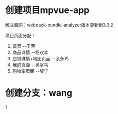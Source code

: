 # 创建项目mpvue-app
  解决漏洞：webpack-bundle-analyzer版本更新到3.3.2

项目页面分配：
  1. 首页   --王蓉
  2. 商品详情   --杨欢欢
  3. 店铺详情+地图页面    --余永玲
  4. 我的页面   --吴庭苇
  5. 购物车页面   --黎宁

# 创建分支：wang



1